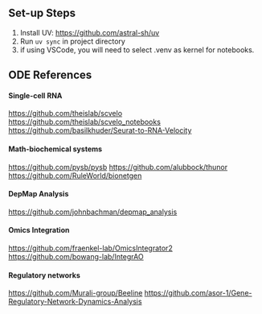 ## Set-up Steps
1. Install UV: https://github.com/astral-sh/uv
2. Run `uv sync` in project directory
3. if using VSCode, you will need to select .venv as kernel for notebooks.

## ODE References

#### Single-cell RNA
https://github.com/theislab/scvelo
https://github.com/theislab/scvelo_notebooks
https://github.com/basilkhuder/Seurat-to-RNA-Velocity

#### Math-biochemical systems
https://github.com/pysb/pysb
https://github.com/alubbock/thunor
https://github.com/RuleWorld/bionetgen

#### DepMap Analysis
https://github.com/johnbachman/depmap_analysis

#### Omics Integration
https://github.com/fraenkel-lab/OmicsIntegrator2
https://github.com/bowang-lab/IntegrAO

#### Regulatory networks
https://github.com/Murali-group/Beeline
https://github.com/asor-1/Gene-Regulatory-Network-Dynamics-Analysis